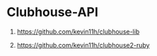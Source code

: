 # Clubhouse-API

1. https://github.com/kevin11h/clubhouse-lib

2. https://github.com/kevin11h/clubhouse2-ruby
